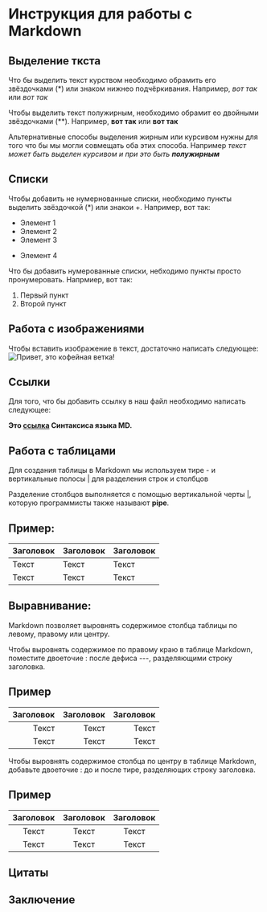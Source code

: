 # Инструкция для работы с Markdown

## Выделение ткста
Что бы выделить текст курством необходимо обрамить его звёздочками (*) или знаком нижнео подчёркивания. Например, *вот так* или _вот так_

Чтобы выделить текст полужирным, необходимо обрамит ео двойными звёздочками (**).
Например, **вот так** или __вот так__

Альтернативные способы выделения жирным или курсивом нужны для того что бы мы могли совмещать оба этих способа. Например _текст может быть выделен курсивом и при это быть **полужирным**_
## Списки

Чтобы добавить не нумернованные списки, необходимо пункты выделить звёздочкой (*) или знакои +.
Например, вот так:
* Элемент 1
* Элемент 2
* Элемент 3
+ Элемент 4

Что бы добавить нумерованные списки, небходимо пункты просто пронумеровать. 
Напрмиер, вот так: 
1. Первый пункт
2. Второй пункт

## Работа с изображениями
Чтобы вставить изображение в текст, достаточно написать следующее:
![Привет, это кофейная ветка!](coffee.jpg)
## Ссылки
Для того, что бы добавить ссылку в наш файл необходимо написать следующее: 

**Это [ссылка](https://texterra.ru/blog/ischerpyvayushchaya-shpargalka-po-sintaksisu-razmetki-markdown-na-zametku-avtoram-veb-razrabotchikam.html) Синтаксиса языка MD.**

## Работа с таблицами
Для создания таблицы в Markdown мы используем тире - и вертикальные полосы | для разделения строк и столбцов

Разделение столбцов выполняется с помощью вертикальной черты |, которую программисты также называют **pipe**.

## Пример:

|Заголовок|Заголовок|Заголовок|
|-----|-----|-----|
|Текст|Текст|Текст
|Текст|Текст|Текст

## Выравнивание:
Markdown позволяет выровнять содержимое столбца таблицы по левому, правому или центру.

Чтобы выровнять содержимое по правому краю в таблице Markdown, поместите двоеточие : после дефиса ---, разделяющими строку заголовка.
## Пример
|Заголовок|Заголовок|Заголовок|
|-----:|-----:|-----:|
|Текст|Текст|Текст
|Текст|Текст|Текст

Чтобы выровнять содержимое столбца по центру в таблице Markdown, добавьте двоеточие : до и после тире, разделяющих строку заголовка.
## Пример
|Заголовок|Заголовок|Заголовок|
|:-----:|:-----:|:-----:|
|Текст|Текст|Текст
|Текст|Текст|Текст

## Цитаты

## Заключение